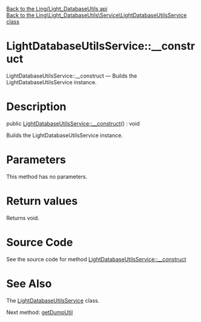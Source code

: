[Back to the Ling/Light_DatabaseUtils api](https://github.com/lingtalfi/Light_DatabaseUtils/blob/master/doc/api/Ling/Light_DatabaseUtils.md)<br>
[Back to the Ling\Light_DatabaseUtils\Service\LightDatabaseUtilsService class](https://github.com/lingtalfi/Light_DatabaseUtils/blob/master/doc/api/Ling/Light_DatabaseUtils/Service/LightDatabaseUtilsService.md)


LightDatabaseUtilsService::__construct
================



LightDatabaseUtilsService::__construct — Builds the LightDatabaseUtilsService instance.




Description
================


public [LightDatabaseUtilsService::__construct](https://github.com/lingtalfi/Light_DatabaseUtils/blob/master/doc/api/Ling/Light_DatabaseUtils/Service/LightDatabaseUtilsService/__construct.md)() : void




Builds the LightDatabaseUtilsService instance.




Parameters
================

This method has no parameters.


Return values
================

Returns void.








Source Code
===========
See the source code for method [LightDatabaseUtilsService::__construct](https://github.com/lingtalfi/Light_DatabaseUtils/blob/master/Service/LightDatabaseUtilsService.php#L25-L28)


See Also
================

The [LightDatabaseUtilsService](https://github.com/lingtalfi/Light_DatabaseUtils/blob/master/doc/api/Ling/Light_DatabaseUtils/Service/LightDatabaseUtilsService.md) class.

Next method: [getDumpUtil](https://github.com/lingtalfi/Light_DatabaseUtils/blob/master/doc/api/Ling/Light_DatabaseUtils/Service/LightDatabaseUtilsService/getDumpUtil.md)<br>

